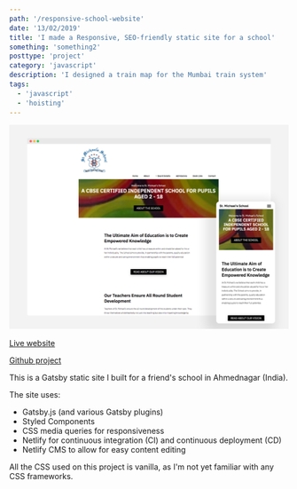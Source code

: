```yaml
---
path: '/responsive-school-website'
date: '13/02/2019'
title: 'I made a Responsive, SEO-friendly static site for a school'
something: 'something2'
posttype: 'project'
category: 'javascript'
description: 'I designed a train map for the Mumbai train system'
tags:
  - 'javascript'
  - 'hoisting'
---
```


![Nikhil Vijayan Gatsby static site](./st-michaels-school.png)

[Live website](https://vigilant-roentgen-6c50d2.netlify.com/)

[Github project](https://github.com/nkhil/school-test)

This is a Gatsby static site I built for a friend's school in Ahmednagar (India).

The site uses: 

- Gatsby.js (and various Gatsby plugins)
- Styled Components
- CSS media queries for responsiveness
- Netlify for continuous integration (CI) and continuous deployment (CD)
- Netlify CMS to allow for easy content editing

All the CSS used on this project is vanilla, as I'm not yet familiar with any CSS frameworks. 
